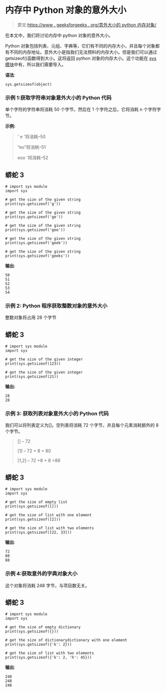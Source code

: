 # 内存中 Python 对象的意外大小

> 原文:[https://www . geeksforgeeks . org/意外大小的 python 内存对象/](https://www.geeksforgeeks.org/unexpected-size-of-python-objects-in-memory/)

在本文中，我们将讨论内存中 python 对象的意外大小。

Python 对象包括列表、元组、字典等，它们有不同的内存大小，并且每个对象都有不同的内存地址。意外大小是指我们无法预料的内存大小。但是我们可以通过 getsizeof()函数得到大小。这将返回 python 对象的内存大小。这个功能在 [sys 模块](https://www.geeksforgeeks.org/python-sys-module/)中有，所以我们需要导入。

**语法**:

```
sys.getsizeof(object)
```

### 示例 1:获取字符串对象意外大小的 Python 代码

单个字符的字符串将消耗 50 个字节，然后在 1 个字符之后，它将消耗 n 个字符字节。

**示例:**

> ' e '将消耗–50
> 
> “eo”将消耗–51
> 
> eoo '将消耗–52

## 蟒蛇 3

```
# import sys module
import sys

# get the size of the given string
print(sys.getsizeof('g'))

# get the size of the given string
print(sys.getsizeof('ge'))

# get the size of the given string
print(sys.getsizeof('gee'))

# get the size of the given string
print(sys.getsizeof('geek'))

# get the size of the given string
print(sys.getsizeof('geeks'))
```

**输出**:

```
50
51
52
53
54
```

### 示例 2: Python 程序获取整数对象的意外大小

整数对象将占用 28 个字节

## 蟒蛇 3

```
# import sys module
import sys

# get the size of the given integer
print(sys.getsizeof(123))

# get the size of the given integer
print(sys.getsizeof(21))
```

**输出:**

```
28
28
```

### **示例 3:** 获取列表对象意外大小的 Python 代码

我们可以将列表定义为[]。空列表将消耗 72 个字节，并且每个元素消耗额外的 8 个字节。

> [] – 72
> 
> [1] – 72 + 8 = 80
> 
> [1,2] – 72 +8 + 8 =88

## 蟒蛇 3

```
# import sys module
import sys

# get the size of empty list
print(sys.getsizeof([]))

# get the size of list with one element
print(sys.getsizeof([2]))

# get the size of list with two elements
print(sys.getsizeof([22, 33]))
```

**输出**:

```
72
80
88
```

### 示例 4:获取意外的字典对象大小

这个对象将消耗 248 字节，与项目数无关。

## 蟒蛇 3

```
# import sys module
import sys

# get the size of empty dictionary
print(sys.getsizeof({}))

# get the size of dictionarydictionary with one element
print(sys.getsizeof({'k': 2}))

# get the size of list with two elements
print(sys.getsizeof({'k': 2, 'h': 45}))
```

**输出**:

```
248
248
248
```
